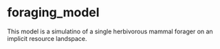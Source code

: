 # foraging_model


This model is a simulatino of a single herbivorous mammal forager on an implicit resource landspace. 
